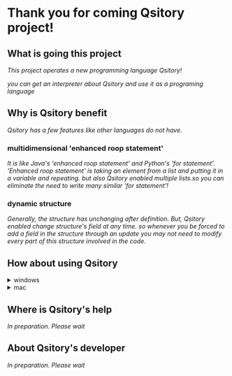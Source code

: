 # Thank you for coming Qsitory project!

## What is going this project

*This project operates a new programming language Qsitory!*

*you can get an interpreter about Qsitory and use it as a programing language*

## Why is Qsitory benefit

*Qsitory has a few features like other languages do not have.*

### multidimensional 'enhanced roop statement'

*It is like Java's 'enhanced roop statement' and Python's 'for statement'.
'Enhanced roop statement' is taking an element from a list and putting it in a variable and repeating. but also Qsitory enabled multiple lists.so you can eliminate the need to write many similar 'for statement'!*

### dynamic structure

*Generally, the structure has unchanging after definition. But, Qsitory enabled change structure's field at any time. so whenever you be forced to add a field in the structure through an update you may not need to modify every part of this structure involved in the code.*

## How about using Qsitory

<details>
<summary>windows</summary>


0. you should download their item before using Qsitory

#### download gnuWin32 and set PATH to use the 'make' command

https://gnuwin32.sourceforge.net/packages/make.htm

#### download OCaml64 to compile the Qsitory program

https://fdopen.github.io/opam-repository-mingw/installation/

#### download menhir to run the Qsitory parser

Cygwin64>>opam install menhir

1. Download the zip file and expand C: OCaml64/home/'username'...

2. open Cygwin64 Terminal

3. input their code

**code**

**cd 'to Qsitory-main path'**

**opam switch**
  
**make**
   
**qsitory -f ''your program's text file name''**

</details>

<details>
<summary>mac</summary>


0. you should download their item before using Qsitory

#### download Homebrew and set PATH to use the 'make' command

https://brew.sh/index_ja

#### download OCaml to compile the Qsitory program

Terminal>>brew install opam

#### download menhir to run the Qsitory parser

Terminal>>opam install menhir

1. Download the zip file and expand

2. Terminal

3. input their code

**code**

**cd 'to Qsitory-main path'**
   
**opam switch**
  
**make**
   
**qsitory -f 'your program's text file names'**

</details>

## Where is Qsitory's help

*In preparation. Please wait*

## About Qsitory's developer

*In preparation. Please wait*